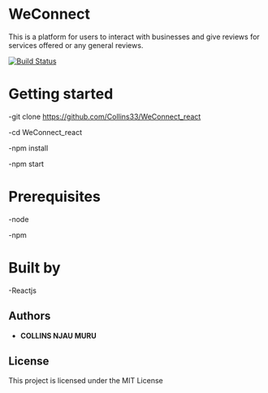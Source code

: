 # WeConnect

This is a platform for users to interact with businesses and give reviews for services offered or any general reviews.

[![Build Status](https://travis-ci.org/Collins33/WeConnect_react.svg?branch=master)](https://travis-ci.org/Collins33/WeConnect_react)

# Getting started

-git clone https://github.com/Collins33/WeConnect_react

-cd WeConnect_react

-npm install

-npm start

# Prerequisites

-node

-npm

# Built by

-Reactjs


## Authors

* **COLLINS NJAU MURU** 



## License

This project is licensed under the MIT License 




